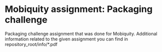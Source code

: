 # Mobiquity assignment: Packaging challenge
Packaging challenge assignment that was done for Mobiquity.
Additional information related to the given assignment you can find in repository_root/info/*.pdf
